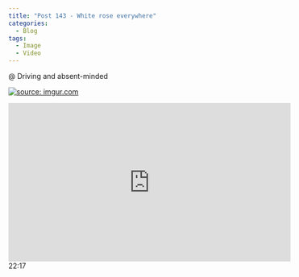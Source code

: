 ```yaml
---
title: "Post 143 - White rose everywhere"
categories:
  - Blog
tags:
  - Image
  - Video
---
```


@ Driving and absent-minded

<a href="https://imgur.com/a2wBivf"><img src="https://i.imgur.com/a2wBivf.jpg" title="source: imgur.com" /></a>

<iframe width="560" height="315" src="https://www.youtube.com/embed/zDhblYqlXMQ" title="YouTube video player" frameborder="0" allow="accelerometer; autoplay; clipboard-write; encrypted-media; gyroscope; picture-in-picture" allowfullscreen></iframe>
<br/>
22:17

<script src="https://utteranc.es/client.js"
        repo="serendipityinlife/serendipityinlife.github.io"
        issue-term="pathname"
        theme="github-light"
        crossorigin="anonymous"
        async>
</script>
